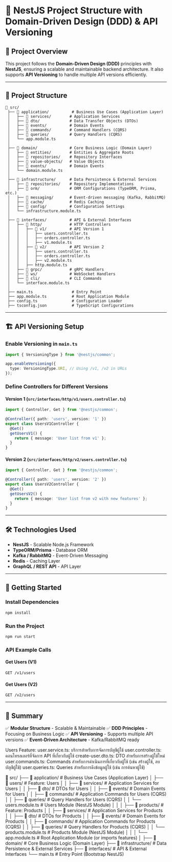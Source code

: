 # 🚀 NestJS Project Structure with Domain-Driven Design (DDD) & API Versioning

## 📌 Project Overview
This project follows the **Domain-Driven Design (DDD)** principles with **NestJS**, ensuring a scalable and maintainable backend architecture. It also supports **API Versioning** to handle multiple API versions efficiently.

---

## 📂 Project Structure
```plaintext
📂 src/
 ├── 📂 application/          # Business Use Cases (Application Layer)
 │   ├── 📂 services/        # Application Services
 │   ├── 📂 dto/             # Data Transfer Objects (DTOs)
 │   ├── 📂 events/          # Domain Events
 │   ├── 📂 commands/        # Command Handlers (CQRS)
 │   ├── 📂 queries/         # Query Handlers (CQRS)
 │   └── app.module.ts
 │
 ├── 📂 domain/              # Core Business Logic (Domain Layer)
 │   ├── 📂 entities/        # Entities & Aggregate Roots
 │   ├── 📂 repositories/    # Repository Interfaces
 │   ├── 📂 value-objects/   # Value Objects
 │   ├── 📂 events/          # Domain Events
 │   └── domain.module.ts
 │
 ├── 📂 infrastructure/      # Data Persistence & External Services
 │   ├── 📂 repositories/    # Repository Implementations
 │   ├── 📂 orm/             # ORM Configurations (TypeORM, Prisma, etc.)
 │   ├── 📂 messaging/       # Event-driven messaging (Kafka, RabbitMQ)
 │   ├── 📂 cache/           # Redis Caching
 │   ├── 📂 config/          # Configuration Settings
 │   └── infrastructure.module.ts
 │
 ├── 📂 interfaces/          # API & External Interfaces
 │   ├── 📂 http/            # HTTP Controllers
 │   │   ├── 📂 v1/          # API Version 1
 │   │   │   ├── users.controller.ts
 │   │   │   ├── orders.controller.ts
 │   │   │   ├── v1.module.ts
 │   │   ├── 📂 v2/          # API Version 2
 │   │   │   ├── users.controller.ts
 │   │   │   ├── orders.controller.ts
 │   │   │   ├── v2.module.ts
 │   │   ├── http.module.ts
 │   ├── 📂 grpc/            # gRPC Handlers
 │   ├── 📂 ws/              # WebSocket Handlers
 │   ├── 📂 cli/             # CLI Commands
 │   └── interface.module.ts
 │
 ├── main.ts                 # Entry Point
 ├── app.module.ts           # Root Application Module
 ├── config.ts               # Configuration Loader
 ├── tsconfig.json           # TypeScript Configurations
```

---

## 🏗️ API Versioning Setup

### Enable Versioning in `main.ts`
```ts
import { VersioningType } from '@nestjs/common';

app.enableVersioning({
  type: VersioningType.URI, // Using /v1, /v2 in URLs
});
```

### Define Controllers for Different Versions
#### **Version 1** (`src/interfaces/http/v1/users.controller.ts`)
```ts
import { Controller, Get } from '@nestjs/common';

@Controller({ path: 'users', version: '1' })
export class UsersV1Controller {
  @Get()
  getUsersV1() {
    return { message: 'User list from v1' };
  }
}
```

#### **Version 2** (`src/interfaces/http/v2/users.controller.ts`)
```ts
import { Controller, Get } from '@nestjs/common';

@Controller({ path: 'users', version: '2' })
export class UsersV2Controller {
  @Get()
  getUsersV2() {
    return { message: 'User list from v2 with new features' };
  }
}
```

---

## 🛠️ Technologies Used
- **NestJS** - Scalable Node.js Framework
- **TypeORM/Prisma** - Database ORM
- **Kafka / RabbitMQ** - Event-Driven Messaging
- **Redis** - Caching Layer
- **GraphQL / REST API** - API Layer

---

## 🚀 Getting Started
### Install Dependencies
```sh
npm install
```

### Run the Project
```sh
npm run start
```

### API Example Calls
#### Get Users (V1)
```http
GET /v1/users
```
#### Get Users (V2)
```http
GET /v2/users
```

---

## 📌 Summary
✅ **Modular Structure** - Scalable & Maintainable
✅ **DDD Principles** - Focusing on Business Logic
✅ **API Versioning** - Supports multiple API versions
✅ **Event-Driven Architecture** - Kafka/RabbitMQ ready



Users Feature:
user.service.ts: บริการสำหรับการจัดการบัญชีผู้ใช้
user.controller.ts: คอนโทรลเลอร์ที่จัดการ API ที่เกี่ยวกับผู้ใช้
create-user.dto.ts: DTO สำหรับการสร้างผู้ใช้ใหม่
user.commands.ts: Commands สำหรับการดำเนินการที่เกี่ยวกับผู้ใช้ (เช่น สร้างผู้ใช้, ลบบัญชีผู้ใช้)
user.queries.ts: Queries สำหรับการดึงข้อมูลผู้ใช้ (เช่น การค้นหาผู้ใช้)


📂 src/
 ├── 📂 application/               # Business Use Cases (Application Layer)
 │   ├── 📂 users/                 # Feature: Users
 │   │   ├── 📂 services/          # Application Services for Users
 │   │   ├── 📂 dto/               # DTOs for Users
 │   │   ├── 📂 events/            # Domain Events for Users
 │   │   ├── 📂 commands/          # Application Commands for Users (CQRS)
 │   │   ├── 📂 queries/           # Query Handlers for Users (CQRS)
 │   │   └── users.module.ts       # Users Module (NestJS Module)
 │   │
 │   ├── 📂 products/              # Feature: Products
 │   │   ├── 📂 services/          # Application Services for Products
 │   │   ├── 📂 dto/               # DTOs for Products
 │   │   ├── 📂 events/            # Domain Events for Products
 │   │   ├── 📂 commands/          # Application Commands for Products (CQRS)
 │   │   ├── 📂 queries/           # Query Handlers for Products (CQRS)
 │   │   └── products.module.ts    # Products Module (NestJS Module)
 │   │
 │   └── app.module.ts             # Root Application Module (or imports features)
 │
 ├── 📂 domain/                    # Core Business Logic (Domain Layer)
 ├── 📂 infrastructure/            # Data Persistence & External Services
 ├── 📂 interfaces/                # API & External Interfaces
 └── main.ts                       # Entry Point (Bootstrap NestJS)